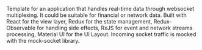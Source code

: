 Template for an application that handles real-time data through websocket multiplexing.
It could be suitable for financial or network data.
Built with React for the view layer, Redux for the state management,
Redux-Observable for handling side effects, RxJS for event and network streams processing,
Material UI for the UI Layout.
Incoming socket traffic is mocked with the mock-socket library. 

